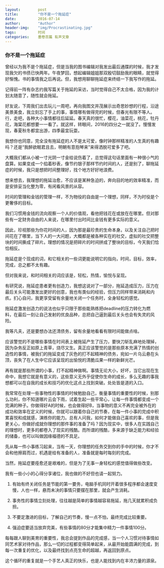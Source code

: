 ```yaml
---
layout:        post
title:         "你不是一个拖延症"
date:          2016-07-14
author:        "Author"
header-img:    "img/Procrastinating.jpg"
tags:          时间
categories:    墨卷百篇 有声文章
---
```

### 你不是一个拖延症

曾经以为我不是个拖延症，但是当我的图书编辑对我发出最后通牒的时候，我才发现我欠的书债已快两年。午夜梦回，想起编辑姐姐那双殷切鼓励我的眼睛，就觉得好惭愧。书的事情我之后再说。但，我想用聊聊拖延症来终结一下我写作的拖延。

记得前一阵有杂志约我写篇关于拖延的采访，当时觉得自己不太合格，因为我的计划太随意了，随性就会拖延。

好友说，下周我们出去玩儿一周吧，再向我图文并茂展示出奇思妙想的行程，沿途美景美食，我立刻忘了手上的事，事情哪有做得完的时候，但春光有限不等人。行，走吧，各种大小事情都往后延延。春天真的很忙，樱花，油菜花，桃花，牡丹花，海棠花都想要一一看了。就这样，转眼间，2016的四分之一就没了。慢慢发现，春夏秋冬都宜出游，四季最宜玩耍。

我想你也同意，完全没有拖延症的人不是太可爱，像时钟那样精准的人生真的有趣吗？还是“我醉欲眠君且去，明朝有意抱琴来”来得洒脱可爱多了吧。

大概我们都从小被一寸光阴一寸金给说伤着了，总觉得这句话里面有一种很小气的盘算。如果变成一个掐着秒表，像节约银子那样节约时间的人，还是别了，聊拖延症的时候，我只是想把时间整理好，找个地方好好地浪费。

想来想去，我理想的拖延治愈，不应该是某种急迫的，奔向目的地的效率精准，而是安排妥当化整为零，有闲看风景的从容。

时间的管理和金钱的管理一样，不为物役的自由是一个理想，同样，不为时役是个更奢侈的目标。

我们习惯用金钱的流向观察一个人的价值观，看他把钱花在或放在在哪里。但对那些有一定财务自由的人来说，在哪里付出时间比金钱有更多实际的意义。

因此，珍视那些为你花时间的人，因为那是最珍贵的生命本身。以及关注自己把时间花在了哪里，当下人的一大问题，大概都是被各种实在的社交，虚拟的社交把整块的时间撕成了碎片。理想的情况是把碎片的时间拼成了整块的目标，今天我们恰恰相反。

拖延症是个现成的词，和它相关的一些词更能说明它的指向，时间，目标，效率，完成，总之都不太有趣。

但对我来说，和时间相关的词应该是，轻松，热情，愉悦与呈现。

有研究说，拖延症患者更有创造力，我想这说对了一部分，拖延造成压力，压力在最后关头可能激发出更好的创意，我也有类似的经验，但压力同样带来消耗和内疚。扪心自问，我更享受留有余量地关闭一个任务时，全身轻松的感觉。

拖延症激发创造力的说法也似乎只限于那些能熟练把deadline的压力转化为燃料，在最后一刻让自己发射的优良品种，总把自己逼到最后关头也会有失灵的风险。

我等凡夫，还是要想办法还清债务，留有余量地看看有限时间能做点啥。

应该警觉的不是哪些事情在时间表上被拖延产生了压力，要快刀斩乱麻地处理掉，因为杂务反正如原上青草，烧尽又生。真正应该警觉的是那些原本充满了热情的创造性的事情，被我们的拖延变成了灰色的打不起精神的债务，宛如一片乌云悬在头顶，丧失了在人生中它应该呈现的出愉悦的清脆瓜果一样的新鲜光芒。

再有就是那些所谓的小事，打不起精神做啊。事情无论大小，好坏，当它出现在生命中，我想它就是有意义的，这些意义无外乎促使你生命的成长，多么无趣的事我想都可以在自我的成长和技巧的优化这点上找到突破。处处皆是道的入口。

我常常在处理一些事物性的事情的时候勉励自己，衡量事情的重要性的时候，别那么功利，你不知道哪片云会下雨，试着生起一些平常心，让每一件事情都变成一个完满的种子。你做得好A的时候，也会做得好B，当事物的意义不再完全被外在的成功和效率在定义的时候，你就可以跟着你自己的节奏，在每一件小事的完成中积累喜悦和成就感，演练你的能力。总有人问我，如何才能做自己喜欢的事，但是我更关心，你做好成就你理想的那件事的准备了吗？因为现实中，很多人在实践自己的理想时，更多的都卷入了现实的残酷。而所谓的残酷，多来源于缺乏能力和经验的储备，也可以叫做因缘福德的不具足。

先从每一件小事练习起来，当有一天，你理想的任务交到你的手中的时候，你才不会和他擦肩而过，机遇是给有准备的人，准备就是每时每刻的完成。

当然，拖延症要痊愈还是艰难的，但是为了无事一身轻松的感觉值得做些改变。

我有一些小小的心得分享诸位，我也做的不好但也请一起努力。

1. 有始有终关闭任务是节能的第一要务，电脑手机同时开着很多程序都会速度变慢，人也一样，悬而未决的事情只要摆在那里，就会产生消耗。

2. 事务性的事情立刻处理，往往越是简单的事情越容易拖延，拖几天就累积成负担。

3. 不要定激进的目标，了解自己的节奏，慢一点不怕，最终完成比较重要。

4. 强迫症要适当放弃完美，有些事情的80分才能集中精力一件事情100分。

每每跟人聊到美育的重要性，我总会提到作品的完成感，当一个人习惯对待事情如同艺术家对待作品，那么一切的过程都变得简单起来，从最开始能圆满的完成，到每一次重复的优化，以及最终找到点亮生命的超越，再返回到原点。

这个循环的重复就是一个手艺人真正的快乐，也是人能找到内在丰沛力量的源泉。

